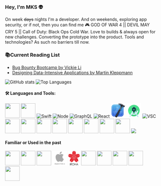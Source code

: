 ### Hey, I'm MKS 👽

On week ~~days~~ nights I'm a developer. And on weekends, exploring app security, or if not, then you can find me 🎮 GOD OF WAR 4 || DEVIL MAY CRY 5 || Call of Duty: Black Ops Cold War. Love to builds & always open for new challenges. Converting the prototype into the product. Tools and technologies? As such no barriers till now.


### 📚Current Reading List
- [Bug Bounty Bootcamp by Vickie Li](https://www.amazon.in/Bug-Bounty-Bootcamp-Reporting-Vulnerabilities-ebook/dp/B08YK368Y3)
- [Designing Data-Intensive Applications by Martin Kleppmann](https://www.oreilly.com/library/view/designing-data-intensive-applications/9781491903063/)
<!-- - [Hands-On Machine Learning with Scikit-Learn, Keras, and TensorFlow, 2nd Edition by Aurélien Géron](https://www.oreilly.com/library/view/hands-on-machine-learning/9781492032632/)
- [Node.js Design Patterns - Third Edition By Mario Casciaro , Luciano Mammino](https://www.packtpub.com/product/node-js-design-patterns-third-edition/9781839214110) -->


<div align="center">
    <p align="left">
      <img src="https://github-readme-stats.vercel.app/api?username=MKS-01&show_icons=true&theme=dark&include_all_commits=true&count_private=true" alt="GitHub stats" width="420"/>&nbsp;<img src="https://github-readme-stats.vercel.app/api/top-langs/?username=MKS-01&layout=compact&theme=dark&langs_count=10&hide=processing&card_width=320" alt="Top Languages" height="165">
    </p>
</div>

#### 🛠 Languages and Tools:
<div>
<img src="https://cdn.svgporn.com/logos/javascript.svg" width="48" height="48">
<img src="https://cdn.svgporn.com/logos/typescript-icon.svg" width="48" height="48">
<img src="https://cdn.svgporn.com/logos/swift.svg" alt="Swift" width="48" height="48">
<img src="https://cdn.svgporn.com/logos/nodejs-icon.svg" alt="Node" width="48" height="48">
<img src="https://cdn.svgporn.com/logos/graphql.svg" alt="GraphQL" width="48" height="48">
<img src="https://cdn.svgporn.com/logos/react.svg" alt="React" width="48" height="48">
<img src="https://github.com/MKS-01/MKS-01/blob/master/assets/xcode.png" alt="Xcode" width="48" height="48">
<img src="https://github.com/MKS-01/MKS-01/blob/master/assets/android.png" alt="Android" width="48" height="48">
<img src="https://cdn.svgporn.com/logos/visual-studio-code.svg" alt="VSC" width="48" height="48">
<img src="https://cdn.svgporn.com/logos/expo-icon.svg" width="48" height="48">
<img src="https://cdn.svgporn.com/logos/apollostack.svg" width="48" height="48">
<img src="https://cdn.svgporn.com/logos/raspberry-pi.svg" width="48" height="48">
<img src="https://cdn.svgporn.com/logos/docker-icon.svg" width="48" height="48">
<img src="https://cdn.svgporn.com/logos/aws.svg" width="48" height="48">
<img src="https://cdn.svgporn.com/logos/insomnia.svg" width="48" height="48">
<img src="https://cdn.svgporn.com/logos/postman-icon.svg" width="48" height="48">
<img src="https://cdn.svgporn.com/logos/postgresql.svg" width="48" height="48">
<img src="https://cdn.svgporn.com/logos/mongodb.svg" width="auto" height="48">
    
</div>

#### Familiar or Used in the past
<div>
<img src="https://cdn.svgporn.com/logos/java.svg" width="48" height="48">
<img src="https://cdn.svgporn.com/logos/python.svg" width="48" height="48">
<img src="https://cdn.svgporn.com/logos/c.svg" width="48" height="48">
<img src="https://github.com/MKS-01/MKS-01/blob/master/assets/obj-c.png" alt="iroha" width="auto" height="48">
<img src="https://github.com/MKS-01/MKS-01/blob/master/assets/iroha.png" alt="iroha" width="auto" height="48">
<img src="https://cdn.svgporn.com/logos/php.svg" width="48" height="48">
<img src="https://cdn.svgporn.com/logos/mysql.svg" width="48" height="48">
<img src="https://cdn.svgporn.com/logos/sass.svg" width="48" height="48">
<img src="https://cdn.svgporn.com/logos/platformio.svg" width="48" height="48">
<img src="https://cdn.svgporn.com/logos/arduino.svg" width="48" height="48">
</div>   




